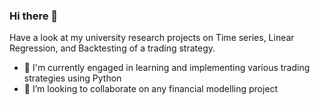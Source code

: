 ### Hi there 👋

Have a look at my university research projects on Time series, Linear Regression, and Backtesting of a trading strategy.



- 🌱 I'm currently engaged in learning and implementing various trading strategies using Python
- 👯 I’m looking to collaborate on any financial modelling project


